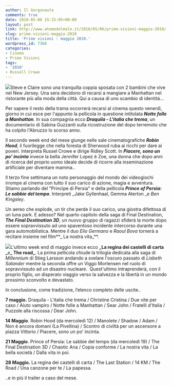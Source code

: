 ```yaml
---
author: Il Gorgonauta
comments: true
date: 2010-05-06 15:15:05+00:00
layout: post
link: http://www.atomodelmale.it/2010/05/06/prime-visioni-maggio-2010/
slug: prime-visioni-maggio-2010
title: 'Prime visioni : maggio 2010.'
wordpress_id: 7368
categories:
- Cinema
- Prime Visioni
tags:
- '2010'
- Russell Crowe
---
```


[![](http://www.atomodelmale.it/wp-content/uploads/2010/05/Robin-Hood-202x300.jpg)](http://www.atomodelmale.it/wp-content/uploads/2010/05/Robin-Hood.jpg)Steve e Claire sono una tranquilla coppia sposata con 2 bambini che vive  nel New Jersey. Una sera decidono di recarsi a mangiare a Manhattan  nel ristorante più alla moda della città. Qui a causa di uno scambio di identità...

Per sapere il resto della trama occorrerà recarsi al cinema questo venerdì, giorno in cui esce per l'appunto la pellicola in questione intitolata **_Notte folle a Manhattan_**. In sua compagnia ecco **_Draquila - L'italia che trema_**, un documentario di Sabina Guzzanti sulla ricostruzione del dopo terremoto che ha colpito l'Abruzzo lo scorso anno.

Il secondo week end del mese giunge nelle sale cinematografiche **_Robin Hood_**, il fuorilegge che nella foresta di Sherwood ruba ai ricchi per dare ai poveri. Interpreta Russel Crowe e dirige Ridley Scott. In **_Piacere, sono un po' incinta_** invece la bella Jennifer Lopez è Zoe, una donna che dopo anni di ricerca del proprio uomo ideale decide di ricorre alla inseminazione artificiale per diventare mamma..

Il terzo fine settimana un noto personaggio del mondo dei videogiochi irrompe al cinema con tutto il suo carico di azione, magia e avventura. Stiamo parlando del "Principe di Persia" e della pellicola **_Prince of Persia: Le sabbie del tempo_**. Interpreti _Jake Gyllenhaal, Gemma Aterton _e _Ben Kingsley_.<!-- more -->



Un aereo che esplode, un tir che perde il suo carico, una giostra difettosa di un luna park. E adesso? Nel quarto capitolo della saga di Final Destination, **_The Final Destination 3D_**, un nuovo gruppo di ragazzi sfiderà la morte dopo essere sopravvissuto ad uno spaventoso incidente intercorso durante una gara automobilistica. Mentre il duo _Elio Germano_ e _Raoul Bova_ tornerà a recitare insieme nel film**_ La nostra vita_**.

[![](http://www.atomodelmale.it/wp-content/uploads/2010/05/Prince-of-Persia-210x300.jpg)](http://www.atomodelmale.it/wp-content/uploads/2010/05/Prince-of-Persia.jpg)L'ultimo week end di maggio invece ecco **_La regina dei castelli di carta _**_e_**_ The road_**. La prima pellicola chiude la trilogia dedicata alla saga di _Millennium_ di Stieg Larsson andando a svelare l'oscuro passato di _Lisbeth Salander_ mentre la seconda offre un Viggo Mortensen nel ruolo di sopravvissuto ad un disastro nucleare.  Quest'ultimo intraprenderà, con il proprio figlio, un disperato viaggio verso la salvezza e la libertà in un mondo prossimo sconvolto e devastato.

In conclusione, come tradizione, l’elenco completo delle uscite..

**7 maggio.** Draquila - L'italia che trema / Christine Cristina / Due vite per caso / Aiuto vampiro / Notte folle a Manhattan / Sear John / Fratelli d'Italia / Puzzole alla riscossa / Dear John.

**14 Maggio**. Robin Hood (da mercoledì 12) / Manolete / Shadow / Adam / Non è ancora domani (La Pivellina) / Scontro di civiltà per un ascensore a piazza Vittorio / Piacere, sono un po' incinta.

**21 Maggio**. Prince of Persia: Le sabbie del tempo (da mercoledì 19) / The Final Destination 3D / Chaotic Ana / Copia conforme / La nostra vita / La bella società / Dalla vita in poi.

**28 Maggio.** La regina dei castelli di carta / The Last Station / 14 KM / The Road / Una canzone per te / La papessa.

..e in più il trailer a caso del mese.


